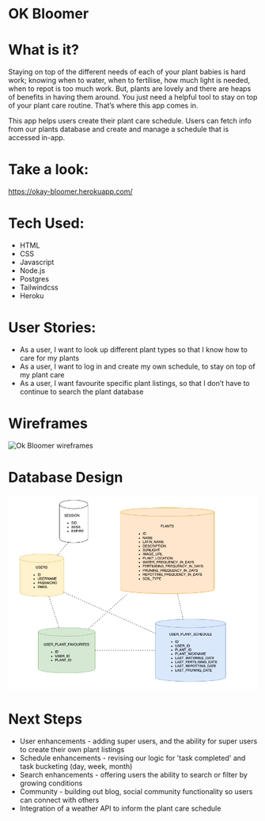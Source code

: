 # OK Bloomer

# What is it?

Staying on top of the different needs of each of your plant babies is hard work; knowing when to water, when to fertilise, how much light is needed, when to repot is too much work. But, plants are lovely and there are heaps of benefits in having them around. You just need a helpful tool to stay on top of your plant care routine. That’s where this app comes in.

This app helps users create their plant care schedule. Users can fetch info from our plants database and create and manage a schedule that is accessed in-app.

# Take a look:

https://okay-bloomer.herokuapp.com/

# Tech Used:

-   HTML
-   CSS
-   Javascript
-   Node.js
-   Postgres
-   Tailwindcss
-   Heroku

# User Stories:

-   As a user, I want to look up different plant types so that I know how to care for my plants
-   As a user, I want to log in and create my own schedule, to stay on top of my plant care
-   As a user, I want favourite specific plant listings, so that I don’t have to continue to search the plant database

# Wireframes

![Ok Bloomer wireframes](https://media.giphy.com/media/dQK5PmRLUtNWmGk1d1/giphy.gif)

# Database Design

![Database design](db-design.png)

# Next Steps

-   User enhancements - adding super users, and the ability for super users to create their own plant listings
-   Schedule enhancements - revising our logic for 'task completed' and task bucketing (day, week, month)
-   Search enhancements - offering users the ability to search or filter by growing conditions
-   Community - building out blog, social community functionality so users can connect with others
-   Integration of a weather API to inform the plant care schedule
